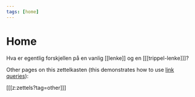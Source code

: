 ```yaml
---
tags: [home]
---
```


# Home

Hva er egentlig forskjellen på en vanlig [[lenke]] og en [[[trippel-lenke]]]?

Other pages on this zettelkasten (this demonstrates how to use [link queries](https://neuron.zettel.page/link-query.html)):

[[[z:zettels?tag=other]]]
